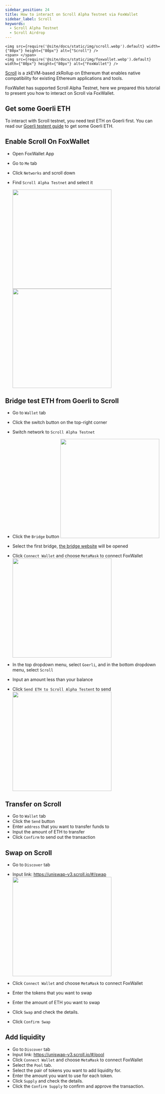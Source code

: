 ```yaml
---
sidebar_position: 24
title: How to interact on Scroll Alpha Testnet via FoxWallet
sidebar_label: Scroll
keywords:
  - Scroll Alpha Testnet
  - Scroll Airdrop
---
```


```mdx-code-block
<img src={require('@site/docs/static/img/scroll.webp').default} width={"80px"} height={"80px"} alt={"Scroll"} />
<span> </span>
<img src={require('@site/docs/static/img/foxwallet.webp').default} width={"80px"} height={"80px"} alt={"FoxWallet"} />
```

[Scroll](https://scroll.io/) is a zkEVM-based zkRollup on Ethereum that enables native compatibility for existing Ethereum applications and tools.

FoxWallet has supported Scroll Alpha Testnet, here we prepared this tutorial to present you how to interact on Scroll via FoxWallet. 

## Get some Goerli ETH
To interact with Scroll testnet, you need test ETH on Goerli first. 
You can read our [Goerli testent guide](./goerli.md) to get some Goerli ETH.

## Enable Scroll On FoxWallet
* Open FoxWallet App
* Go to `Me` tab
* Click `Networks` and scroll down
* Find `Scroll Alpha Testnet` and select it

    <img src="/img/docs/me-networks.webp" width="320" /><img src="/img/docs/scroll-test.webp" width="320" />

## Bridge test ETH from Goerli to Scroll
* Go to `Wallet` tab
* Click the switch button on the top-right corner
* Switch network to `Scroll Alpha Testnet`
* Click the `Bridge` button
    <img src="/img/docs/scroll-bridge.webp" width="320" />

* Select the first bridge, [the bridge website](https://scroll.io/alpha/bridge) will be opened
* Click `Connect Wallet` and choose `MetaMask` to connect FoxWallet
    <img src="/img/docs/scroll-bridge-connect.webp" width="320" />

* In the top dropdown menu, select `Goerli`, and in the bottom dropdown menu, select `Scroll`
* Input an amount less than your balance
* Click `Send ETH to Scroll Alpha Testent` to send
    <img src="/img/docs/scroll-bridge-send.webp" width="320" />

## Transfer on Scroll
* Go to `Wallet` tab
* Click the `Send` button
* Enter `address` that you want to transfer funds to
* Input the amount of ETH to transfer
* Click `Confirm` to send out the transaction

## Swap on Scroll
* Go to `Discover` tab
* Input link: https://uniswap-v3.scroll.io/#/swap 
    <img src="/img/docs/discover-input.webp" width="320" />

* Click `Connect Wallet` and choose `MetaMask` to connect FoxWallet
* Enter the tokens that you want to swap
* Enter the amount of ETH you want to swap
* Click `Swap` and check the details.
* Click `Confirm Swap`

## Add liquidity
* Go to `Discover` tab
* Input link: https://uniswap-v3.scroll.io/#/pool 
* Click `Connect Wallet` and choose `MetaMask` to connect FoxWallet
* Select the `Pool` tab.
* Select the pair of tokens you want to add liquidity for.
* Enter the amount you want to use for each token.
* Click `Supply` and check the details.
* Click the `Confirm Supply` to confirm and approve the transaction.

